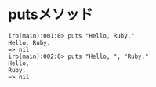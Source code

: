 # putsメソッド

```
irb(main):001:0> puts "Hello, Ruby."
Hello, Ruby.
=> nil
irb(main):002:0> puts "Hello, ", "Ruby."
Hello, 
Ruby.
=> nil
```


